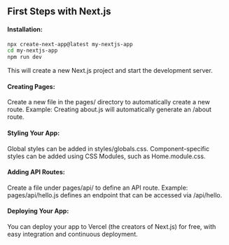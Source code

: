 ## First Steps with Next.js

#### Installation:

```bash
npx create-next-app@latest my-nextjs-app
cd my-nextjs-app
npm run dev
```

This will create a new Next.js project and start the development server.

#### Creating Pages:

Create a new file in the pages/ directory to automatically create a new route.
Example: Creating about.js will automatically generate an /about route.

#### Styling Your App:

Global styles can be added in styles/globals.css.
Component-specific styles can be added using CSS Modules, such as Home.module.css.

#### Adding API Routes:

Create a file under pages/api/ to define an API route.
Example: pages/api/hello.js defines an endpoint that can be accessed via /api/hello.

#### Deploying Your App:

You can deploy your app to Vercel (the creators of Next.js) for free, with easy integration and continuous deployment.

